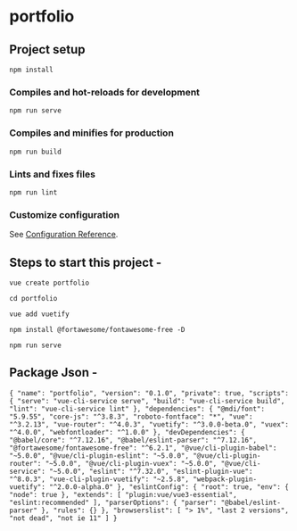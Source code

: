 # portfolio

## Project setup
```
npm install
```

### Compiles and hot-reloads for development
```
npm run serve
```

### Compiles and minifies for production
```
npm run build
```

### Lints and fixes files
```
npm run lint
```

### Customize configuration
See [Configuration Reference](https://cli.vuejs.org/config/).

## Steps to start this project -

`vue create portfolio`

`cd portfolio`

`vue add vuetify`

`npm install @fortawesome/fontawesome-free -D`

`npm run serve`

## Package Json -

`{
  "name": "portfolio",
  "version": "0.1.0",
  "private": true,
  "scripts": {
    "serve": "vue-cli-service serve",
    "build": "vue-cli-service build",
    "lint": "vue-cli-service lint"
  },
  "dependencies": {
    "@mdi/font": "5.9.55",
    "core-js": "^3.8.3",
    "roboto-fontface": "*",
    "vue": "^3.2.13",
    "vue-router": "^4.0.3",
    "vuetify": "^3.0.0-beta.0",
    "vuex": "^4.0.0",
    "webfontloader": "^1.0.0"
  },
  "devDependencies": {
    "@babel/core": "^7.12.16",
    "@babel/eslint-parser": "^7.12.16",
    "@fortawesome/fontawesome-free": "^6.2.1",
    "@vue/cli-plugin-babel": "~5.0.0",
    "@vue/cli-plugin-eslint": "~5.0.0",
    "@vue/cli-plugin-router": "~5.0.0",
    "@vue/cli-plugin-vuex": "~5.0.0",
    "@vue/cli-service": "~5.0.0",
    "eslint": "^7.32.0",
    "eslint-plugin-vue": "^8.0.3",
    "vue-cli-plugin-vuetify": "~2.5.8",
    "webpack-plugin-vuetify": "^2.0.0-alpha.0"
  },
  "eslintConfig": {
    "root": true,
    "env": {
      "node": true
    },
    "extends": [
      "plugin:vue/vue3-essential",
      "eslint:recommended"
    ],
    "parserOptions": {
      "parser": "@babel/eslint-parser"
    },
    "rules": {}
  },
  "browserslist": [
    "> 1%",
    "last 2 versions",
    "not dead",
    "not ie 11"
  ]
}
`